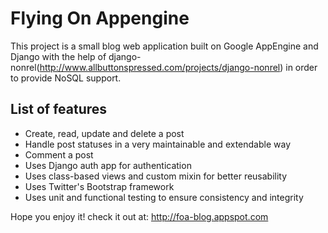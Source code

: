 Flying On Appengine
===================

This project is a small blog web application built on Google AppEngine and Django with the help of django-nonrel(http://www.allbuttonspressed.com/projects/django-nonrel) in order to provide NoSQL support.

List of features
----------------

* Create, read, update and delete a post
* Handle post statuses in a very maintainable and extendable way
* Comment a post
* Uses Django auth app for authentication
* Uses class-based views and custom mixin for better reusability
* Uses Twitter's Bootstrap framework
* Uses unit and functional testing to ensure consistency and integrity

Hope you enjoy it!
check it out at: http://foa-blog.appspot.com

